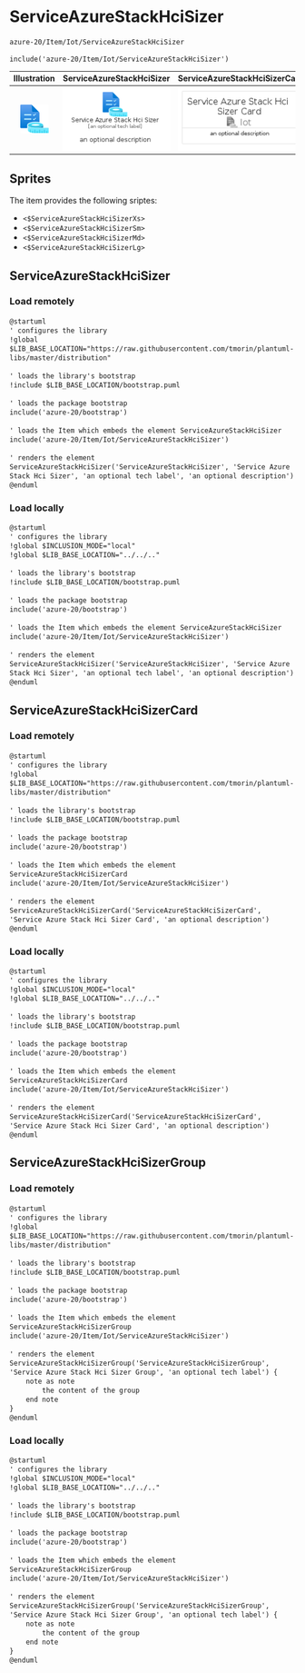 # ServiceAzureStackHciSizer


```text
azure-20/Item/Iot/ServiceAzureStackHciSizer
```

```text
include('azure-20/Item/Iot/ServiceAzureStackHciSizer')
```



| Illustration | ServiceAzureStackHciSizer | ServiceAzureStackHciSizerCard | ServiceAzureStackHciSizerGroup |
| :---: | :---: | :---: | :---: |
| ![illustration for Illustration](../../../azure-20/Item/Iot/ServiceAzureStackHciSizer.png) | ![illustration for ServiceAzureStackHciSizer](../../../azure-20/Item/Iot/ServiceAzureStackHciSizer.Local.png) | ![illustration for ServiceAzureStackHciSizerCard](../../../azure-20/Item/Iot/ServiceAzureStackHciSizerCard.Local.png) | ![illustration for ServiceAzureStackHciSizerGroup](../../../azure-20/Item/Iot/ServiceAzureStackHciSizerGroup.Local.png) |



## Sprites
The item provides the following sriptes:

- `<$ServiceAzureStackHciSizerXs>`
- `<$ServiceAzureStackHciSizerSm>`
- `<$ServiceAzureStackHciSizerMd>`
- `<$ServiceAzureStackHciSizerLg>`





## ServiceAzureStackHciSizer

### Load remotely
```plantuml
@startuml
' configures the library
!global $LIB_BASE_LOCATION="https://raw.githubusercontent.com/tmorin/plantuml-libs/master/distribution"

' loads the library's bootstrap
!include $LIB_BASE_LOCATION/bootstrap.puml

' loads the package bootstrap
include('azure-20/bootstrap')

' loads the Item which embeds the element ServiceAzureStackHciSizer
include('azure-20/Item/Iot/ServiceAzureStackHciSizer')

' renders the element
ServiceAzureStackHciSizer('ServiceAzureStackHciSizer', 'Service Azure Stack Hci Sizer', 'an optional tech label', 'an optional description')
@enduml
```

### Load locally
```plantuml
@startuml
' configures the library
!global $INCLUSION_MODE="local"
!global $LIB_BASE_LOCATION="../../.."

' loads the library's bootstrap
!include $LIB_BASE_LOCATION/bootstrap.puml

' loads the package bootstrap
include('azure-20/bootstrap')

' loads the Item which embeds the element ServiceAzureStackHciSizer
include('azure-20/Item/Iot/ServiceAzureStackHciSizer')

' renders the element
ServiceAzureStackHciSizer('ServiceAzureStackHciSizer', 'Service Azure Stack Hci Sizer', 'an optional tech label', 'an optional description')
@enduml
```

## ServiceAzureStackHciSizerCard

### Load remotely
```plantuml
@startuml
' configures the library
!global $LIB_BASE_LOCATION="https://raw.githubusercontent.com/tmorin/plantuml-libs/master/distribution"

' loads the library's bootstrap
!include $LIB_BASE_LOCATION/bootstrap.puml

' loads the package bootstrap
include('azure-20/bootstrap')

' loads the Item which embeds the element ServiceAzureStackHciSizerCard
include('azure-20/Item/Iot/ServiceAzureStackHciSizer')

' renders the element
ServiceAzureStackHciSizerCard('ServiceAzureStackHciSizerCard', 'Service Azure Stack Hci Sizer Card', 'an optional description')
@enduml
```

### Load locally
```plantuml
@startuml
' configures the library
!global $INCLUSION_MODE="local"
!global $LIB_BASE_LOCATION="../../.."

' loads the library's bootstrap
!include $LIB_BASE_LOCATION/bootstrap.puml

' loads the package bootstrap
include('azure-20/bootstrap')

' loads the Item which embeds the element ServiceAzureStackHciSizerCard
include('azure-20/Item/Iot/ServiceAzureStackHciSizer')

' renders the element
ServiceAzureStackHciSizerCard('ServiceAzureStackHciSizerCard', 'Service Azure Stack Hci Sizer Card', 'an optional description')
@enduml
```

## ServiceAzureStackHciSizerGroup

### Load remotely
```plantuml
@startuml
' configures the library
!global $LIB_BASE_LOCATION="https://raw.githubusercontent.com/tmorin/plantuml-libs/master/distribution"

' loads the library's bootstrap
!include $LIB_BASE_LOCATION/bootstrap.puml

' loads the package bootstrap
include('azure-20/bootstrap')

' loads the Item which embeds the element ServiceAzureStackHciSizerGroup
include('azure-20/Item/Iot/ServiceAzureStackHciSizer')

' renders the element
ServiceAzureStackHciSizerGroup('ServiceAzureStackHciSizerGroup', 'Service Azure Stack Hci Sizer Group', 'an optional tech label') {
    note as note
        the content of the group
    end note
}
@enduml
```

### Load locally
```plantuml
@startuml
' configures the library
!global $INCLUSION_MODE="local"
!global $LIB_BASE_LOCATION="../../.."

' loads the library's bootstrap
!include $LIB_BASE_LOCATION/bootstrap.puml

' loads the package bootstrap
include('azure-20/bootstrap')

' loads the Item which embeds the element ServiceAzureStackHciSizerGroup
include('azure-20/Item/Iot/ServiceAzureStackHciSizer')

' renders the element
ServiceAzureStackHciSizerGroup('ServiceAzureStackHciSizerGroup', 'Service Azure Stack Hci Sizer Group', 'an optional tech label') {
    note as note
        the content of the group
    end note
}
@enduml
```

